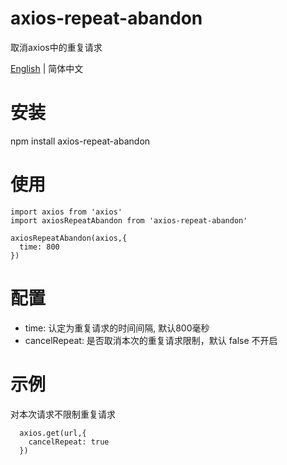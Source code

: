 # axios-repeat-abandon

取消axios中的重复请求


[English](./README.md) | 简体中文



# 安装

  npm install axios-repeat-abandon

# 使用

  ```
  import axios from 'axios'
  import axiosRepeatAbandon from 'axios-repeat-abandon'
  
  axiosRepeatAbandon(axios,{
    time: 800
  })
  ```

# 配置

- time: 认定为重复请求的时间间隔, 默认800毫秒
- cancelRepeat: 是否取消本次的重复请求限制，默认 false 不开启


# 示例

  对本次请求不限制重复请求
  ```
    axios.get(url,{
      cancelRepeat: true
    })
  ```